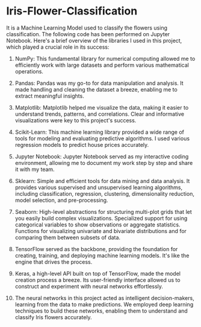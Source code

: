 # Iris-Flower-Classification
It is a Machine Learning Model used to classify the flowers using classification.
The following code has been performed on Jupyter Notebook.
Here's a brief overview of the libraries I used in this project, which played a crucial role in its success:
<br>
1. NumPy: This fundamental library for numerical computing allowed me to efficiently work with large datasets and perform various mathematical operations.
   
2. Pandas: Pandas was my go-to for data manipulation and analysis. It made handling and cleaning the dataset a breeze, enabling me to extract meaningful insights.
   
3. Matplotlib: Matplotlib helped me visualize the data, making it easier to understand trends, patterns, and correlations. Clear and informative visualizations were key to this project's success.
   
4. Scikit-Learn: This machine learning library provided a wide range of tools for modeling and evaluating predictive algorithms. I used various regression models to predict house prices accurately.
   
5. Jupyter Notebook: Jupyter Notebook served as my interactive coding environment, allowing me to document my work step by step and share it with my team.

6. Sklearn: Simple and efficient tools for data mining and data analysis. It provides various supervised and unsupervised learning algorithms, including classification, regression, clustering, dimensionality reduction, model selection, and pre-processing.

7. Seaborn: High-level abstractions for structuring multi-plot grids that let you easily build complex visualizations. Specialized support for using categorical variables to show observations or aggregate statistics. Functions for visualizing univariate and bivariate distributions and for comparing them between subsets of data.

8. TensorFlow served as the backbone, providing the foundation for creating, training, and deploying machine learning models. It's like the engine that drives the process.

9. Keras, a high-level API built on top of TensorFlow, made the model creation process a breeze. Its user-friendly interface allowed us to construct and experiment with neural networks effortlessly.

10. The neural networks in this project acted as intelligent decision-makers, learning from the data to make predictions. We employed deep learning techniques to build these networks, enabling them to understand and classify Iris flowers accurately.
</br>
